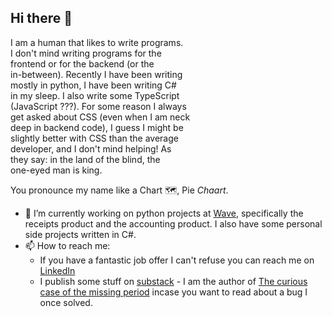 ## Hi there 👋

I am a human that likes to write programs.  
I don't mind writing programs for the  
frontend or for the backend (or the  
in-between). Recently I have been writing  
mostly in python, I have been writing C#  
in my sleep. I also write some TypeScript  
(JavaScript ???). For some reason I always  
get asked about CSS (even when I am neck  
deep in backend code), I guess I might be  
slightly better with CSS than the average  
developer, and I don't mind helping! As  
they say: in the land of the blind, the  
one-eyed man is king.  

You pronounce my name like a Chart 🗺️, Pie _Chaart_.

- 🔭 I’m currently working on python projects at [Wave](https://github.com/waveaccounting), specifically the receipts product and the accounting product. I also have some personal side projects written in C#.
- 📫 How to reach me:
  - If you have a fantastic job offer I can't refuse you can reach me on [LinkedIn](https://www.linkedin.com/in/tjaart-van-der-walt/)
  - I publish some stuff on [substack](https://tjaart.substack.com/) - I am the author of [The curious case of the missing period](https://open.substack.com/pub/tjaart/p/the-curious-case-of-the-missing-period?r=3ehkam&utm_campaign=post&utm_medium=web&showWelcomeOnShare=true) incase you want to read about a bug I once solved.

<!--
**tjaartvanderWalt/tjaartvanderWalt** is a ✨ _special_ ✨ repository because its `README.md` (this file) appears on your GitHub profile.

Here are some ideas to get you started:

- 🔭 I’m currently working on ...
- 🌱 I’m currently learning ...
- 👯 I’m looking to collaborate on ...
- 🤔 I’m looking for help with ...
- 💬 Ask me about ...
- 📫 How to reach me: ...
- 😄 Pronouns: ...
- ⚡ Fun fact: ...
-->

